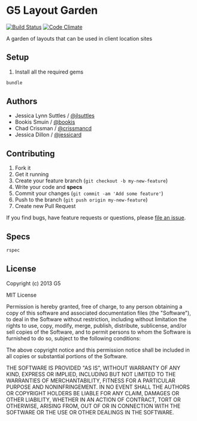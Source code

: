 # G5 Layout Garden

[![Build Status](https://travis-ci.org/G5/g5-layout-garden.png)](https://travis-ci.org/G5/g5-layout-garden)
[![Code Climate](https://codeclimate.com/repos/530e838ee30ba04f810019c2/badges/ec06f3602d87dffca264/gpa.png)](https://codeclimate.com/repos/530e838ee30ba04f810019c2/feed)

A garden of layouts that can be used in client location sites


## Setup

1. Install all the required gems
```bash
bundle
```


## Authors

  * Jessica Lynn Suttles / [@jlsuttles](https://github.com/jlsuttles)
  * Bookis Smuin / [@bookis](https://github.com/bookis)
  * Chad Crissman / [@crissmancd](https://github.com/crissmancd)
  * Jessica Dillon / [@jessicard](https://github.com/jessicard)


## Contributing

1. Fork it
1. Get it running
1. Create your feature branch (`git checkout -b my-new-feature`)
1. Write your code and **specs**
1. Commit your changes (`git commit -am 'Add some feature'`)
1. Push to the branch (`git push origin my-new-feature`)
1. Create new Pull Request

If you find bugs, have feature requests or questions, please
[file an issue](https://github.com/G5/g5-layout-garden/issues).


## Specs

```bash
rspec
```


## License

Copyright (c) 2013 G5

MIT License

Permission is hereby granted, free of charge, to any person obtaining
a copy of this software and associated documentation files (the
"Software"), to deal in the Software without restriction, including
without limitation the rights to use, copy, modify, merge, publish,
distribute, sublicense, and/or sell copies of the Software, and to
permit persons to whom the Software is furnished to do so, subject to
the following conditions:

The above copyright notice and this permission notice shall be
included in all copies or substantial portions of the Software.

THE SOFTWARE IS PROVIDED "AS IS", WITHOUT WARRANTY OF ANY KIND,
EXPRESS OR IMPLIED, INCLUDING BUT NOT LIMITED TO THE WARRANTIES OF
MERCHANTABILITY, FITNESS FOR A PARTICULAR PURPOSE AND
NONINFRINGEMENT. IN NO EVENT SHALL THE AUTHORS OR COPYRIGHT HOLDERS BE
LIABLE FOR ANY CLAIM, DAMAGES OR OTHER LIABILITY, WHETHER IN AN ACTION
OF CONTRACT, TORT OR OTHERWISE, ARISING FROM, OUT OF OR IN CONNECTION
WITH THE SOFTWARE OR THE USE OR OTHER DEALINGS IN THE SOFTWARE.
